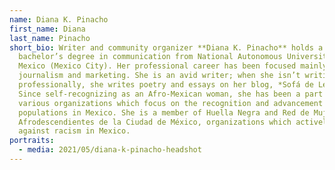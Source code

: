 ```yaml
---
name: Diana K. Pinacho
first_name: Diana
last_name: Pinacho
short_bio: Writer and community organizer **Diana K. Pinacho** holds a
  bachelor’s degree in communication from National Autonomous University of
  Mexico (Mexico City). Her professional career has been focused mainly in
  journalism and marketing. She is an avid writer; when she isn’t writing
  professionally, she writes poetry and essays on her blog, *Sofá de Letras*.
  Since self-recognizing as an Afro-Mexican woman, she has been a part of
  various organizations which focus on the recognition and advancement of Black
  populations in Mexico. She is a member of Huella Negra and Red de Mujeres
  Afrodescendientes de la Ciudad de México, organizations which actively stand
  against racism in Mexico.
portraits:
  - media: 2021/05/diana-k-pinacho-headshot
---
```

